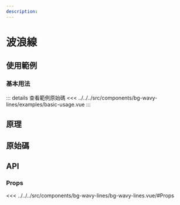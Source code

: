```yaml
---
description:
---
```


<script setup>
import SourceLinkList from '../../../src/components/source-link-list.vue'

import BasicUsage from '../../../src/components/bg-wavy-lines/examples/basic-usage.vue'
</script>

# 波浪線 <Badge type="info" text="bg" />

## 使用範例

### 基本用法

<basic-usage class="mt-2 h-[50vh]" />

::: details 查看範例原始碼
<<< ../../../src/components/bg-wavy-lines/examples/basic-usage.vue
:::

## 原理

## 原始碼

<source-link-list name="bg-wavy-lines"/>

## API

### Props

<<< ../../../src/components/bg-wavy-lines/bg-wavy-lines.vue/#Props
